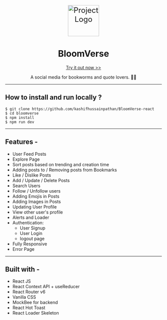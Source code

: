 <div align="center">
  <img src="https://bookish-kp.vercel.app/static/media/logo.508d857b57084282a17d.png" alt="Project Logo" width="100" style="display: block; margin: 0 auto; font-size: 24px;">
</div> <h1 align="center">BloomVerse</h1>

<p align="center"> <a href="https://bloomverse-kp.vercel.app/">Try it out now >></a> </p>
<p align="center">A social media for bookworms and quote lovers. 🌱📖</p>
<hr/>
<h2>How to install and run locally ? </h2>

```
$ git clone https://github.com/kashifhussainpathan/BloomVerse-react
$ cd bloomverse
$ npm install
$ npm run dev
```

<hr/>
<h2>Features -</h2>

- User Feed Posts
- Explore Page
- Sort posts based on trending and creation time
- Adding posts to / Removing posts from Bookmarks
- Like / Dislike Posts
- Add / Update / Delete Posts
- Search Users
- Follow / Unfollow users
- Adding Emojis in Posts
- Adding Images in Posts
- Updating User Profile
- View other user's profile
- Alerts and Loader
- Authentication:
  - User Signup
  - User Login
  * logout page
- Fully Responsive
- Error Page

---

<h2> Built with - </h2>

- React JS
- React Context API + useReducer
- React Router v6
- Vanilla CSS
- MockBee for backend
- React Hot Toast
- React Loader Skeleton
